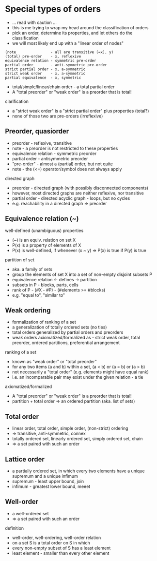 
<!-- ======================================================================= -->
# Special types of orders

* ... read with caution ...
* this is me trying to wrap my head around the classification of orders
* pick an order, determine its properties, and let others do the classification
* we will most likely end up with a "linear order of nodes"

```
(note                - all are transitive (=x), y)
(total) pre-order    - x, reflexive
equivalence relation - symmetric pre-order
partial order        - anti-symmetric pre-order
strict partial order - x, a-symmetric
strict weak order    - x, a-symmetric
partial equivalence  - x, symmetric
```

* total/simple/linear/chain order - a total partial order
* A "total preorder" or "weak order" is a preorder that is total!

clarification

* a "strict weak order" is a "strict partial order" plus properties (total?)
* none of those two are pre-orders (irreflexive)

<!-- ======================================================================= -->
## Preorder, quasiorder

* preorder - reflexive, transitive
* note - a preorder is not restricted to these properties
* equivalence relation - symmetric preorder
* partial order - antisymmetric preorder
* "pre-order" - almost a (partial) order, but not quite
* note - the (<=) operator/symbol does not always apply

directed graph

* preorder - directed graph (with possibly disconnected components)
* however, most directed graphs are neither reflexive, nor transitive
* partial order - directed acyclic graph - loops, but no cycles
* e.g. reachability in a directed graph => preorder

<!-- ======================================================================= -->
## Equivalence relation (~)

well-defined (unambiguous) properties

* (~) is an equiv. relation on set X
* P(x) is a property of elements of X
* P(x) is well-defined, if whenever (x ~ y) => P(x) is true if P(y) is true

partition of set

* aka. a family of sets
* group the elements of set X into a set of non-empty disjoint subsets P
* equivalence relation <- defines -> partition
* subsets in P - blocks, parts, cells
* rank of P - (#X - #P) - (#elements >= #blocks)
* e.g. "equal to", "similar to"

<!-- ======================================================================= -->
## Weak ordering

* formalization of ranking of a set
* a generalization of totally ordered sets (no ties)
* total orders generalized by partial orders and preorders
* weak orders axiomatized/formalized as - strict weak order,
  total preorder, ordered partitions, preferential arrangement

ranking of a set

* known as "weak order" or "total preorder"
* for any two items (a and b) within a set, (a < b) or (a = b) or (a > b)
* not necessarily a "total order" (e.g. elements might have equal rank)
* i.e. an incomparable pair may exist under the given relation - a tie

axiomatized/formalized

* A "total preorder" or "weak order" is a preorder that is total!
* partition + total order => an ordered partition (aka. list of sets)

<!-- ======================================================================= -->
## Total order

* linear order, total order, simple order, (non-strict) ordering
* => transitive, anti-symmetric, connex
* totally ordered set, linearly ordered set, simply ordered set, chain
* => a set paired with such an order

<!-- ======================================================================= -->
## Lattice order

* a partially ordered set, in which every two elements
  have a unique supremum and a unique infimum
* supremum - least upper bound, join
* infimum - greatest lower bound, meeet

<!-- ======================================================================= -->
## Well-order

* a well-ordered set
* => a set paired with such an order

definition

* well-order, well-ordering, well-order relation
* on a set S is a total order on S in which
* every non-empty subset of S has a least element
* least element - smaller than every other element
